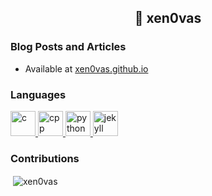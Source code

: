 <h2 align="center">👋 xen0vas</h2>

### Blog Posts and Articles

- Available at [xen0vas.github.io](https://xen0vas.github.io)

### Languages

<p align="left"> <a href="https://www.w3schools.com/c/" target="_blank"> <img https://raw.githubusercontent.com/devicons/devicon/master/icons/c/c-original.svg alt="c" width="40" height="40"/> </a> <a href="https://www.w3schools.com/cpp/" target="_blank"> <img https://raw.githubusercontent.com/devicons/devicon/master/icons/cplusplus/cplusplus-original.svg alt="cpp" width="40" height="40"/> </a> <a href="https://www.w3schools.com/python/" target="_blank"> <img https://raw.githubusercontent.com/devicons/devicon/master/icons/cplusplus/python-original.svg alt="python" width="40" height="40"/> </a> <a href="https://jekyllrb.com/" target="_blank"> <img src="https://www.vectorlogo.zone/logos/jekyllrb/jekyllrb-icon.svg" alt="jekyll" width="40" height="40"/> </a></p>
                                                                               
                                                                              
### Contributions 

<p>&nbsp;<img align="center" src="https://github-readme-stats.vercel.app/api?username=xen0vas&show_icons=true&theme=dark&locale=en" alt="xen0vas" /></p>
